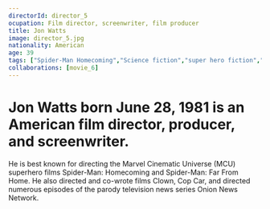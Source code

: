 ```yaml
---
directorId: director_5
ocupation: Film director, screenwriter, film producer
title: Jon Watts
image: director_5.jpg
nationality: American
age: 39
tags: ["Spider-Man Homecoming","Science fiction","super hero fiction","action"]
collaborations: [movie_6]
---
```


# Jon Watts born June 28, 1981 is an American film director, producer, and screenwriter.
He is best known for directing the Marvel Cinematic Universe (MCU) superhero films Spider-Man: Homecoming and Spider-Man: Far From Home.
He also directed and co-wrote films Clown, Cop Car, and directed numerous episodes of the parody television news series Onion News Network.
